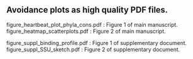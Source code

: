 ## Avoidance plots as high quality PDF files.

figure_heartbeat_plot_phyla_cons.pdf : Figure 1 of main manuscript.
figure_heatmap_scatterplots.pdf : Figure 2 of main manuscript.

figure_suppl_binding_profile.pdf : Figure 1 of supplementary document.
figure_suppl_SSU_sketch.pdf : Figure 2 of supplementary document.

